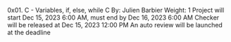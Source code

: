 0x01. C - Variables, if, else, while
C
 By: Julien Barbier
 Weight: 1
 Project will start Dec 15, 2023 6:00 AM, must end by Dec 16, 2023 6:00 AM
 Checker will be released at Dec 15, 2023 12:00 PM
 An auto review will be launched at the deadline
